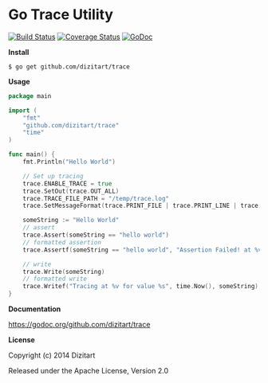 Go Trace Utility
====

[![Build Status](https://travis-ci.org/dizitart/trace.svg?branch=master)](https://travis-ci.org/dizitart/trace)
[![Coverage Status](https://coveralls.io/repos/anidotnet/assert/badge.png?branch=master)](https://coveralls.io/r/anidotnet/assert?branch=master)
[![GoDoc](https://godoc.org/github.com/dizitart/trace?status.png)](https://godoc.org/github.com/dizitart/trace)

**Install**

    $ go get github.com/dizitart/trace
    
**Usage**

```Go
package main

import (
	"fmt"
	"github.com/dizitart/trace"
	"time"
)

func main() {
	fmt.Println("Hello World")

	// Set up tracing
	trace.ENABLE_TRACE = true
	trace.SetOut(trace.OUT_ALL)
	trace.TRACE_FILE_PATH = "/temp/trace.log"
	trace.SetMessageFormat(trace.PRINT_FILE | trace.PRINT_LINE | trace.PRINT_PROC)

	someString := "Hello World"
	// assert
	trace.Assert(someString == "hello world")
	// formatted assertion
	trace.Assertf(someString == "hello world", "Assertion Failed! at %v", time.Now())

	// write
	trace.Write(someString)
	// formatted write
	trace.Writef("Tracing at %v for value %s", time.Now(), someString)
}

```

**Documentation**

https://godoc.org/github.com/dizitart/trace

**License**

Copyright (c) 2014 Dizitart

Released under the Apache License, Version 2.0
